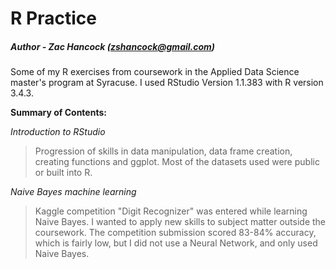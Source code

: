 R Practice
==============
##### Author - Zac Hancock (zshancock@gmail.com)

Some of my R exercises from coursework in the Applied Data Science master's program at Syracuse. 
I used RStudio Version 1.1.383 with R version 3.4.3.

**Summary of Contents:**

*Introduction to RStudio*
>Progression of skills in data manipulation, data frame creation, creating functions and ggplot. Most of the datasets 
>used were public or built into R. 

*Naive Bayes machine learning*
>Kaggle competition "Digit Recognizer" was entered while learning Naive Bayes. I wanted to apply new skills to subject matter
>outside the coursework. The competition submission scored 83-84% accuracy, which is fairly low, but I did not use a Neural 
>Network, and only used Naive Bayes. 
 
